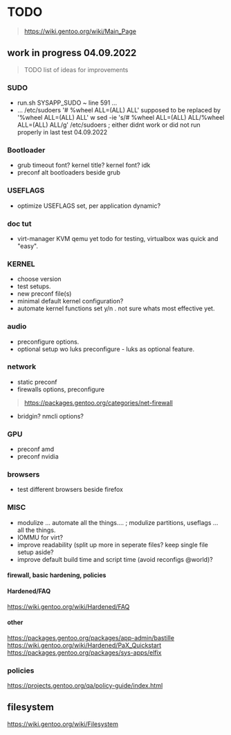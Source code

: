 # TODO
> https://wiki.gentoo.org/wiki/Main_Page

## work in progress 04.09.2022

> TODO list of ideas for improvements

### SUDO
- run.sh SYSAPP_SUDO ~ line 591 ... 
- ... /etc/sudoers '# %wheel ALL=(ALL) ALL' supposed to be replaced by '%wheel ALL=(ALL) ALL' w sed -ie 's/# %wheel ALL=(ALL) ALL/%wheel ALL=(ALL) ALL/g' /etc/sudoers ; either didnt work or did not run properly in last test 04.09.2022 

### Bootloader
- grub timeout font? kernel title? kernel font? idk
- preconf alt bootloaders beside grub

### USEFLAGS
- optimize USEFLAGS set, per application dynamic?

### doc tut
- virt-manager KVM qemu yet todo for testing, virtualbox was quick and "easy".

### KERNEL
- choose version
- test setups.
- new preconf file(s)
- minimal default kernel configuration? 
- automate kernel functions set y/n . not sure whats most effective yet.

### audio 
- preconfigure options.
- optional setup wo luks preconfigure - luks as optional feature.

### network
- static preconf
- firewalls options, preconfigure
> https://packages.gentoo.org/categories/net-firewall
- bridgin? nmcli options?

### GPU
- preconf amd
- preconf nvidia

### browsers
- test different browsers beside firefox

### MISC
- modulize ... automate all the things.... ; modulize partitions, useflags ... all the things.
- IOMMU for virt?
- improve readability (split up more in seperate files? keep single file setup aside?
- improve default build time and script time (avoid reconfigs @world)?

#### firewall, basic hardening, policies
#### Hardened/FAQ
https://wiki.gentoo.org/wiki/Hardened/FAQ
#### other
https://packages.gentoo.org/packages/app-admin/bastille
https://wiki.gentoo.org/wiki/Hardened/PaX_Quickstart
https://packages.gentoo.org/packages/sys-apps/elfix


### policies 
https://projects.gentoo.org/qa/policy-guide/index.html

## filesystem
https://wiki.gentoo.org/wiki/Filesystem
